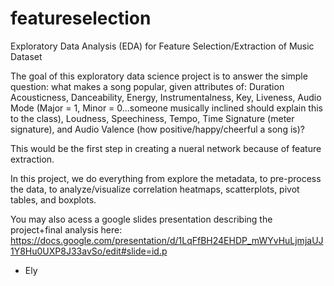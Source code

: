 # featureselection
Exploratory Data Analysis (EDA) for Feature Selection/Extraction of Music Dataset

The goal of this exploratory data science project is to answer the simple question: what makes a song popular, given attributes of: Duration
Acousticness, Danceability, Energy, Instrumentalness, Key, Liveness, Audio Mode (Major = 1, Minor = 0...someone musically inclined should explain this to the class), Loudness, Speechiness, Tempo, Time Signature (meter signature), and Audio Valence (how positive/happy/cheerful a song is)?

This would be the first step in creating a nueral network because of feature extraction. 

In this project, we do everything from explore the metadata, to pre-process the data, to analyze/visualize correlation heatmaps, scatterplots, pivot tables, and boxplots. 

You may also acess a google slides presentation describing the project+final analysis here: https://docs.google.com/presentation/d/1LqFfBH24EHDP_mWYvHuLjmjaUJ1Y8Hu0UXP8J33avSo/edit#slide=id.p

- Ely

